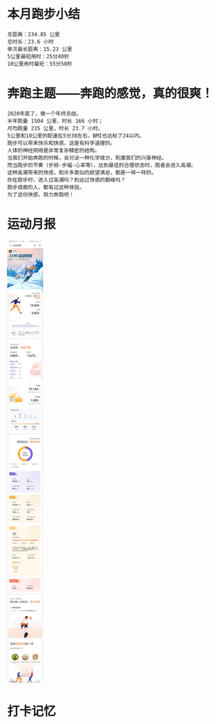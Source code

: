 # 本月跑步小结
```
总距离：234.85 公里
总时长：23.6 小时
单次最长距离：15.23 公里
5公里最短用时：25分40秒
10公里用时最短：55分58秒
```
# 奔跑主题——奔跑的感觉，真的很爽！
```
2020年底了，做一个年终总结。
半年跑量 1504 公里，时长 166 小时；
月均跑量 215 公里，时长 23.7 小时。
5公里和10公里的配速在5分30左右，BMI也达标了24以内。
跑步可以带来快乐和快感，这是有科学道理的。
人体的神经网络是非常复杂精密的结构。
当我们开始奔跑的时候，会分泌一种化学成分，刺激我们的兴奋神经。
而当跑步的节奏（步频-步幅-心率等），达到最佳的合理状态时，跑者会进入高潮。
这种高潮带来的快感，和许多类似的欲望满足，都是一样一样的。
你在跑步时，进入过高潮吗？到达过快感的巅峰吗？
跑步成瘾的人，都有过这种体验。
为了这份快感，努力奔跑吧！
```

# 运动月报
![2020年12月](月报_202012.jpg)

# 打卡记忆
```

```
